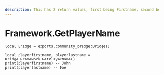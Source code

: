 ```yaml
---
description: This has 2 return values, first being Firstname, second being Lastname
---
```


# Framework.GetPlayerName

```
local Bridge = exports.community_bridge:Bridge()

local playerfirstname, playerlastname = Bridge.Framework.GetPlayerName()
print(playerfirstname) -- John
print(playerlastname) -- Doe
```
